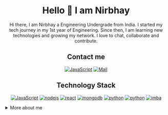 <div align="center">
  
  
# Hello 👋 I am Nirbhay
  
  Hi there, I am Nirbhay a Engineering Undergrade from India. I started my tech journey in my 1st year of Engineering. Since then, I am learning new technologies and growing my network. I love to chat, collaborate and contribute.
  

## Contact me

 [![JavaScript](https://img.shields.io/badge/twitter-blue?style=for-the-badge&logo=twitter&logoColor=white)](https://twitter.com/Nirbhay00704167)
 [![Mail](https://img.shields.io/badge/mail-red?style=for-the-badge&logo=gmail&logoColor=white)](mailto:nirc34@gmail.com)
  
  
## Technology Stack
   


[![JavaScript](https://img.shields.io/badge/JavaScript-000000?style=for-the-badge&logo=javascript&logoColor=yellow)](#)
[![nodejs](https://img.shields.io/badge/nodejs-darkgreen?style=for-the-badge&logo=node.js&logoColor=black)](#)
[![react](https://img.shields.io/badge/react-blue?style=for-the-badge&logo=react&logoColor=black)](#)
[![mongodb](https://img.shields.io/badge/mongodb-gray?style=for-the-badge&logo=mongodb&logoColor=green)](#)
[![python](https://img.shields.io/badge/expressjs-red?style=for-the-badge&logo=express&logoColor=white)](#)
[![python](https://img.shields.io/badge/Python-yellow?style=for-the-badge&logo=python&logoColor=blue)](#)
[![imba](https://img.shields.io/badge/imba-grey?style=for-the-badge&logo=scrimba&logoColor=yellow)](#)
  

</div> 
  
  
<details>
  <summary>More about me</summary>
  
- 😄 I am Nirbhay
- 🔭 I’m currently working on improving my communication skills
- 🌱 I’m learning how to communicate with other people and bring value to the community
- 👯 I’m looking to collaborate on projects that are open source
- 💬 Ask me about webdevelopment and sports -> Football or Soccer 😂 whatever you prefer
- ⚡ Fun fact: I like sports 😎 and sometimes I do code....

</details>  
